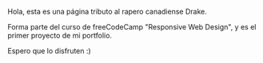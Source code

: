 Hola, esta es una página tributo al rapero canadiense Drake.

Forma parte del curso de freeCodeCamp "Responsive Web Design", y es el primer proyecto de mi portfolio.

Espero que lo disfruten :)